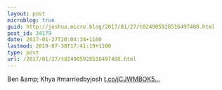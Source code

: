 ```yaml
---
layout: post
microblog: true
guid: http://joshua.micro.blog/2017/01/27/t824905928516497408.html
post_id: 34179
date: 2017-01-27T20:04:34+1100
lastmod: 2019-07-30T17:41:19+1100
type: post
url: /2017/01/27/t824905928516497408.html
---
```

Ben &amp;amp; Khya #marriedbyjosh [t.co/jCJWMBOK5...](https://t.co/jCJWMBOK5g)
